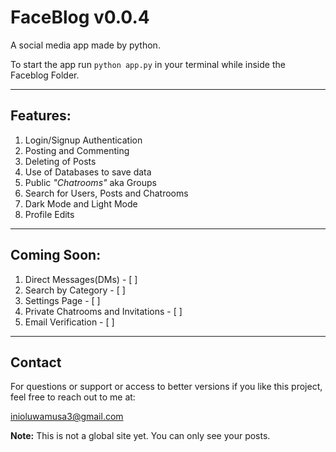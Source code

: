 # FaceBlog v0.0.4
A social media app made by python.

To start the app run `python app.py` in your terminal while inside the Faceblog Folder.

---

## Features:
1. Login/Signup Authentication
2. Posting and Commenting
3. Deleting of Posts
4. Use of Databases to save data
5. Public _"Chatrooms"_ aka Groups
6. Search for Users, Posts and Chatrooms
7. Dark Mode and Light Mode
8. Profile Edits

---

## Coming Soon:
1. Direct Messages(DMs) - [ ]
2. Search by Category - [ ]
3. Settings Page - [ ]
4. Private Chatrooms and Invitations - [ ]
5. Email Verification - [ ]

---

## Contact
For questions or support or access to better versions if you like this project, feel free to reach out to me at:

[inioluwamusa3@gmail.com](mailto:inioluwamusa3@gmail.com)

**Note:** This is not a global site yet. You can only see your posts.
